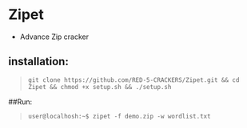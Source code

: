 # Zipet
* Advance Zip cracker
## installation:
> `git clone https://github.com/RED-5-CRACKERS/Zipet.git && cd Zipet && chmod +x setup.sh && ./setup.sh `

##Run:
> `user@localhosh:~$ zipet -f demo.zip -w wordlist.txt`
